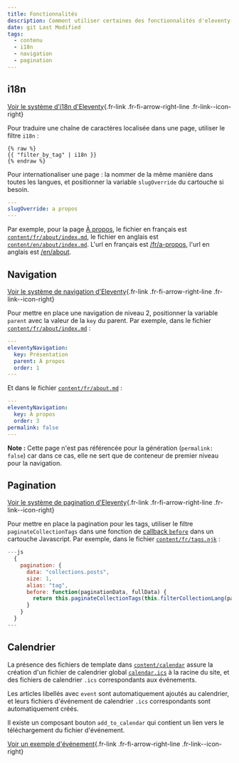 ```yaml
---
title: Fonctionnalités
description: Comment utiliser certaines des fonctionnalités d'eleventy-dsfr ?
date: git Last Modified
tags:
  - contenu
  - i18n
  - navigation
  - pagination
---
```

## i18n

[Voir le système d'i18n d'Eleventy](https://www.11ty.dev/docs/i18n/){.fr-link .fr-fi-arrow-right-line .fr-link--icon-right}

Pour traduire une chaîne de caractères localisée dans une page, utiliser le filtre `i18n` :

```njk
{% raw %}
{{ "filter_by_tag" | i18n }}
{% endraw %}
```

Pour internationaliser une page : la nommer de la même manière dans toutes les langues, et positionner la variable `slugOverride` du cartouche si besoin.

```yaml
---
slugOverride: a propos
---
```

Par exemple, pour la page [À propos](/fr/a-propos), le fichier en français est [`content/fr/about/index.md`](https://github.com/codegouvfr/eleventy-dsfr/tree/main/content/fr/about/index.md), le fichier en anglais est [`content/en/about/index.md`](https://github.com/codegouvfr/eleventy-dsfr/tree/main/content/en/about/index.md).
L'url en français est [/fr/a-propos](/fr/a-propos), l'url en anglais est [/en/about](/en/about).

## Navigation

[Voir le système de navigation d'Eleventy](https://www.11ty.dev/docs/plugins/navigation/){.fr-link .fr-fi-arrow-right-line .fr-link--icon-right}

Pour mettre en place une navigation de niveau 2, positionner la variable `parent` avec la valeur de la `key` du parent.
Par exemple, dans le fichier [`content/fr/about/index.md`](https://github.com/codegouvfr/eleventy-dsfr/tree/main/content/fr/about/index.md) :

```yaml
---
eleventyNavigation:
  key: Présentation
  parent: À propos
  order: 1
---
```

Et dans le fichier [`content/fr/about.md`](https://github.com/codegouvfr/eleventy-dsfr/tree/main/content/fr/about.md) :

```yaml
---
eleventyNavigation:
  key: À propos
  order: 3
permalink: false
---
```

**Note :** Cette page n'est pas référencée pour la génération (`permalink: false`) car dans ce cas, elle ne sert que de conteneur de premier niveau pour la navigation.

## Pagination

[Voir le système de pagination d'Eleventy](https://www.11ty.dev/docs/pagination/){.fr-link .fr-fi-arrow-right-line .fr-link--icon-right}

Pour mettre en place la pagination pour les tags, utiliser le filtre `paginateCollectionTags` dans une fonction de [callback `before`](https://www.11ty.dev/docs/pagination/#the-before-callback) dans un cartouche Javascript.
Par exemple, dans le fichier [`content/fr/tags.njk`](https://github.com/codegouvfr/eleventy-dsfr/tree/main/content/fr/tags.njk) :

```javascript
---js
  {
    pagination: {
      data: "collections.posts",
      size: 1,
      alias: "tag",
      before: function(paginationData, fullData) {
        return this.paginateCollectionTags(this.filterCollectionLang(paginationData, fullData.lang), 6);
      }
    }
  }
---
```

## Calendrier

La présence des fichiers de template dans [`content/calendar`](https://github.com/codegouvfr/eleventy-dsfr/tree/main/content/calendar) assure la création d'un fichier de calendrier global [`calendar.ics`](/calendar.ics) à la racine du site, et des fichiers de calendrier `.ics` correspondants aux événements.

Les articles libellés avec `event` sont automatiquement ajoutés au calendrier, et leurs fichiers d'événement de calendrier `.ics` correspondants sont automatiquement créés.

Il existe un composant bouton `add_to_calendar` qui contient un lien vers le téléchargement du fichier d'événement.

[Voir un exemple d'événement](/fr/og/evenement/){.fr-link .fr-fi-arrow-right-line .fr-link--icon-right}
